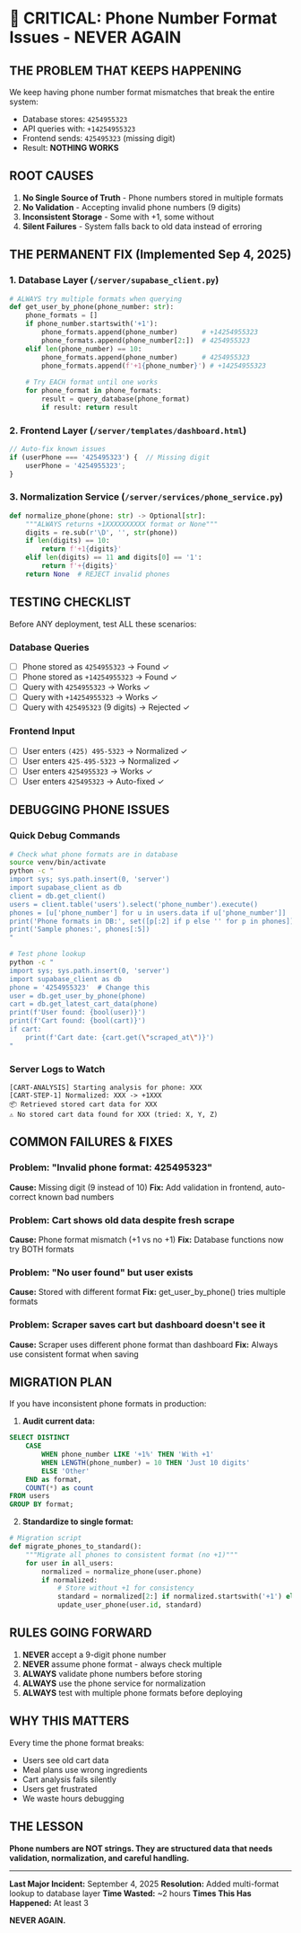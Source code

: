 # 🚨 CRITICAL: Phone Number Format Issues - NEVER AGAIN

## THE PROBLEM THAT KEEPS HAPPENING

We keep having phone number format mismatches that break the entire system:
- Database stores: `4254955323`
- API queries with: `+14254955323`
- Frontend sends: `425495323` (missing digit)
- Result: **NOTHING WORKS**

## ROOT CAUSES

1. **No Single Source of Truth** - Phone numbers stored in multiple formats
2. **No Validation** - Accepting invalid phone numbers (9 digits)
3. **Inconsistent Storage** - Some with +1, some without
4. **Silent Failures** - System falls back to old data instead of erroring

## THE PERMANENT FIX (Implemented Sep 4, 2025)

### 1. Database Layer (`/server/supabase_client.py`)
```python
# ALWAYS try multiple formats when querying
def get_user_by_phone(phone_number: str):
    phone_formats = []
    if phone_number.startswith('+1'):
        phone_formats.append(phone_number)      # +14254955323
        phone_formats.append(phone_number[2:])  # 4254955323
    elif len(phone_number) == 10:
        phone_formats.append(phone_number)      # 4254955323
        phone_formats.append(f'+1{phone_number}') # +14254955323
    
    # Try EACH format until one works
    for phone_format in phone_formats:
        result = query_database(phone_format)
        if result: return result
```

### 2. Frontend Layer (`/server/templates/dashboard.html`)
```javascript
// Auto-fix known issues
if (userPhone === '425495323') {  // Missing digit
    userPhone = '4254955323';
}
```

### 3. Normalization Service (`/server/services/phone_service.py`)
```python
def normalize_phone(phone: str) -> Optional[str]:
    """ALWAYS returns +1XXXXXXXXXX format or None"""
    digits = re.sub(r'\D', '', str(phone))
    if len(digits) == 10:
        return f'+1{digits}'
    elif len(digits) == 11 and digits[0] == '1':
        return f'+{digits}'
    return None  # REJECT invalid phones
```

## TESTING CHECKLIST

Before ANY deployment, test ALL these scenarios:

### Database Queries
- [ ] Phone stored as `4254955323` → Found ✓
- [ ] Phone stored as `+14254955323` → Found ✓
- [ ] Query with `4254955323` → Works ✓
- [ ] Query with `+14254955323` → Works ✓
- [ ] Query with `425495323` (9 digits) → Rejected ✓

### Frontend Input
- [ ] User enters `(425) 495-5323` → Normalized ✓
- [ ] User enters `425-495-5323` → Normalized ✓
- [ ] User enters `4254955323` → Works ✓
- [ ] User enters `425495323` → Auto-fixed ✓

## DEBUGGING PHONE ISSUES

### Quick Debug Commands
```bash
# Check what phone formats are in database
source venv/bin/activate
python -c "
import sys; sys.path.insert(0, 'server')
import supabase_client as db
client = db.get_client()
users = client.table('users').select('phone_number').execute()
phones = [u['phone_number'] for u in users.data if u['phone_number']]
print('Phone formats in DB:', set([p[:2] if p else '' for p in phones]))
print('Sample phones:', phones[:5])
"

# Test phone lookup
python -c "
import sys; sys.path.insert(0, 'server')
import supabase_client as db
phone = '4254955323'  # Change this
user = db.get_user_by_phone(phone)
cart = db.get_latest_cart_data(phone)
print(f'User found: {bool(user)}')
print(f'Cart found: {bool(cart)}')
if cart:
    print(f'Cart date: {cart.get(\"scraped_at\")}')
"
```

### Server Logs to Watch
```
[CART-ANALYSIS] Starting analysis for phone: XXX
[CART-STEP-1] Normalized: XXX -> +1XXX
📦 Retrieved stored cart data for XXX
⚠️ No stored cart data found for XXX (tried: X, Y, Z)
```

## COMMON FAILURES & FIXES

### Problem: "Invalid phone format: 425495323"
**Cause:** Missing digit (9 instead of 10)
**Fix:** Add validation in frontend, auto-correct known bad numbers

### Problem: Cart shows old data despite fresh scrape
**Cause:** Phone format mismatch (+1 vs no +1)
**Fix:** Database functions now try BOTH formats

### Problem: "No user found" but user exists
**Cause:** Stored with different format
**Fix:** get_user_by_phone() tries multiple formats

### Problem: Scraper saves cart but dashboard doesn't see it
**Cause:** Scraper uses different phone format than dashboard
**Fix:** Always use consistent format when saving

## MIGRATION PLAN

If you have inconsistent phone formats in production:

1. **Audit current data:**
```sql
SELECT DISTINCT 
    CASE 
        WHEN phone_number LIKE '+1%' THEN 'With +1'
        WHEN LENGTH(phone_number) = 10 THEN 'Just 10 digits'
        ELSE 'Other'
    END as format,
    COUNT(*) as count
FROM users
GROUP BY format;
```

2. **Standardize to single format:**
```python
# Migration script
def migrate_phones_to_standard():
    """Migrate all phones to consistent format (no +1)"""
    for user in all_users:
        normalized = normalize_phone(user.phone)
        if normalized:
            # Store without +1 for consistency
            standard = normalized[2:] if normalized.startswith('+1') else normalized
            update_user_phone(user.id, standard)
```

## RULES GOING FORWARD

1. **NEVER** accept a 9-digit phone number
2. **NEVER** assume phone format - always check multiple
3. **ALWAYS** validate phone numbers before storing
4. **ALWAYS** use the phone service for normalization
5. **ALWAYS** test with multiple phone formats before deploying

## WHY THIS MATTERS

Every time the phone format breaks:
- Users see old cart data
- Meal plans use wrong ingredients  
- Cart analysis fails silently
- Users get frustrated
- We waste hours debugging

## THE LESSON

**Phone numbers are NOT strings. They are structured data that needs validation, normalization, and careful handling.**

---

**Last Major Incident:** September 4, 2025
**Resolution:** Added multi-format lookup to database layer
**Time Wasted:** ~2 hours
**Times This Has Happened:** At least 3

**NEVER AGAIN.**